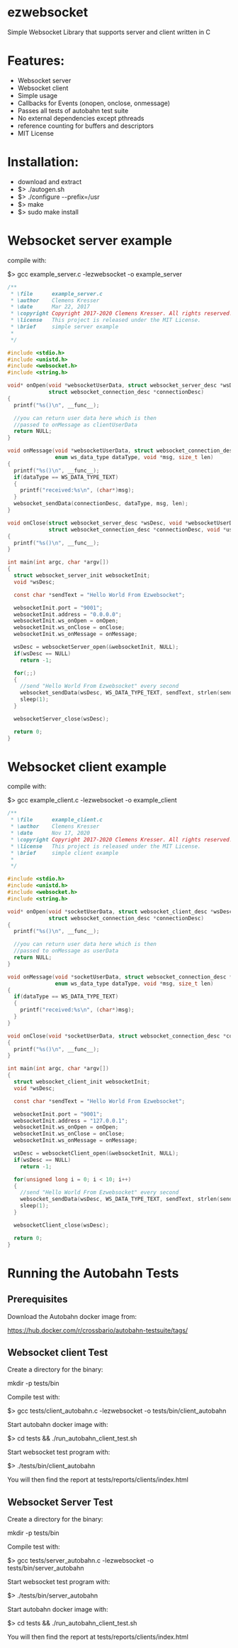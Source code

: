 # ezwebsocket
Simple Websocket Library that supports server and client written in C

# Features:

* Websocket server
* Websocket client
* Simple usage
* Callbacks for Events (onopen, onclose, onmessage)
* Passes all tests of autobahn test suite
* No external dependencies except pthreads
* reference counting for buffers and descriptors
* MIT License

# Installation:

* download and extract
* $> ./autogen.sh
* $> ./configure --prefix=/usr
* $> make
* $> sudo make install

# Websocket server example

compile with:

$> gcc example_server.c -lezwebsocket -o example_server

```c
/**
 * \file      example_server.c
 * \author    Clemens Kresser
 * \date      Mar 22, 2017
 * \copyright Copyright 2017-2020 Clemens Kresser. All rights reserved.
 * \license   This project is released under the MIT License.
 * \brief     simple server example
 *
 */

#include <stdio.h>
#include <unistd.h>
#include <websocket.h>
#include <string.h>

void* onOpen(void *websocketUserData, struct websocket_server_desc *wsDesc,
             struct websocket_connection_desc *connectionDesc)
{
  printf("%s()\n", __func__);

  //you can return user data here which is then
  //passed to onMessage as clientUserData
  return NULL;
}

void onMessage(void *websocketUserData, struct websocket_connection_desc *connectionDesc, void *clientUserData,
               enum ws_data_type dataType, void *msg, size_t len)
{
  printf("%s()\n", __func__);
  if(dataType == WS_DATA_TYPE_TEXT)
  {
    printf("received:%s\n", (char*)msg);
  }
  websocket_sendData(connectionDesc, dataType, msg, len);
}

void onClose(struct websocket_server_desc *wsDesc, void *websocketUserData,
             struct websocket_connection_desc *connectionDesc, void *userData)
{
  printf("%s()\n", __func__);
}

int main(int argc, char *argv[])
{
  struct websocket_server_init websocketInit;
  void *wsDesc;

  const char *sendText = "Hello World From Ezwebsocket";

  websocketInit.port = "9001";
  websocketInit.address = "0.0.0.0";
  websocketInit.ws_onOpen = onOpen;
  websocketInit.ws_onClose = onClose;
  websocketInit.ws_onMessage = onMessage;

  wsDesc = websocketServer_open(&websocketInit, NULL);
  if(wsDesc == NULL)
    return -1;

  for(;;)
  {
    //send "Hello World From Ezwebsocket" every second
    websocket_sendData(wsDesc, WS_DATA_TYPE_TEXT, sendText, strlen(sendText) + 1);
    sleep(1);
  }

  websocketServer_close(wsDesc);

  return 0;
}
```

# Websocket client example

compile with:

$> gcc example_client.c -lezwebsocket -o example_client

```c
/**
 * \file      example_client.c
 * \author    Clemens Kresser
 * \date      Nov 17, 2020
 * \copyright Copyright 2017-2020 Clemens Kresser. All rights reserved.
 * \license   This project is released under the MIT License.
 * \brief     simple client example
 *
 */

#include <stdio.h>
#include <unistd.h>
#include <websocket.h>
#include <string.h>

void* onOpen(void *socketUserData, struct websocket_client_desc *wsDesc,
             struct websocket_connection_desc *connectionDesc)
{
  printf("%s()\n", __func__);

  //you can return user data here which is then
  //passed to onMessage as userData
  return NULL;
}

void onMessage(void *socketUserData, struct websocket_connection_desc *connectionDesc, void *connectionUserData,
               enum ws_data_type dataType, void *msg, size_t len)
{
  if(dataType == WS_DATA_TYPE_TEXT)
  {
    printf("received:%s\n", (char*)msg);
  }
}

void onClose(void *socketUserData, struct websocket_connection_desc *connectionDesc, void *connectionUserData)
{
  printf("%s()\n", __func__);
}

int main(int argc, char *argv[])
{
  struct websocket_client_init websocketInit;
  void *wsDesc;

  const char *sendText = "Hello World From Ezwebsocket";

  websocketInit.port = "9001";
  websocketInit.address = "127.0.0.1";
  websocketInit.ws_onOpen = onOpen;
  websocketInit.ws_onClose = onClose;
  websocketInit.ws_onMessage = onMessage;

  wsDesc = websocketClient_open(&websocketInit, NULL);
  if(wsDesc == NULL)
    return -1;

  for(unsigned long i = 0; i < 10; i++)
  {
    //send "Hello World From Ezwebsocket" every second
    websocket_sendData(wsDesc, WS_DATA_TYPE_TEXT, sendText, strlen(sendText) + 1);
    sleep(1);
  }

  websocketClient_close(wsDesc);

  return 0;
}
```

# Running the Autobahn Tests

## Prerequisites

Download the Autobahn docker image from:

<https://hub.docker.com/r/crossbario/autobahn-testsuite/tags/>

## Websocket client Test

Create a directory for the binary:

mkdir -p tests/bin

Compile test with:

$> gcc tests/client_autobahn.c -lezwebsocket -o tests/bin/client_autobahn

Start autobahn docker image with:

$> cd tests && ./run_autobahn_client_test.sh

Start websocket test program with:

$> ./tests/bin/client_autobahn

You will then find the report at tests/reports/clients/index.html

## Websocket Server Test

Create a directory for the binary:

mkdir -p tests/bin

Compile test with:

$> gcc tests/server_autobahn.c -lezwebsocket -o tests/bin/server_autobahn

Start websocket test program with:

$> ./tests/bin/server_autobahn

Start autobahn docker image with:

$> cd tests && ./run_autobahn_client_test.sh

You will then find the report at tests/reports/clients/index.html


